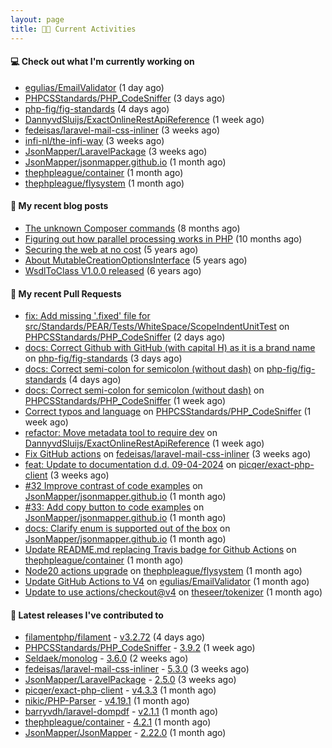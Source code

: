 ```yaml
---
layout: page
title: 👨‍💻 Current Activities
---
```


#### 💻 Check out what I'm currently working on

- [egulias/EmailValidator](https://github.com/egulias/EmailValidator) (1 day ago)
- [PHPCSStandards/PHP_CodeSniffer](https://github.com/PHPCSStandards/PHP_CodeSniffer) (3 days ago)
- [php-fig/fig-standards](https://github.com/php-fig/fig-standards) (4 days ago)
- [DannyvdSluijs/ExactOnlineRestApiReference](https://github.com/DannyvdSluijs/ExactOnlineRestApiReference) (1 week ago)
- [fedeisas/laravel-mail-css-inliner](https://github.com/fedeisas/laravel-mail-css-inliner) (3 weeks ago)
- [infi-nl/the-infi-way](https://github.com/infi-nl/the-infi-way) (3 weeks ago)
- [JsonMapper/LaravelPackage](https://github.com/JsonMapper/LaravelPackage) (3 weeks ago)
- [JsonMapper/jsonmapper.github.io](https://github.com/JsonMapper/jsonmapper.github.io) (1 month ago)
- [thephpleague/container](https://github.com/thephpleague/container) (1 month ago)
- [thephpleague/flysystem](https://github.com/thephpleague/flysystem) (1 month ago)


#### 📜 My recent blog posts

- [The unknown Composer commands](/2023/08/25/the-unknown-composer-commands.html) (8 months ago)
- [Figuring out how parallel processing works in PHP](/2023/06/21/figuring-out-how-parallel-processing-works-in-php.html) (10 months ago)
- [Securing the web at no cost](/2019/02/04/securing-the-web-at-no-cost.html) (5 years ago)
- [About MutableCreationOptionsInterface](/2018/10/15/about-mutable-creation-options-interface.html) (5 years ago)
- [WsdlToClass V1.0.0 released](/2018/01/11/wsdl-to-class-v1-0-0.html) (6 years ago)

#### 🔨 My recent Pull Requests

- [fix: Add missing &#39;.fixed&#39; file for src/Standards/PEAR/Tests/WhiteSpace/ScopeIndentUnitTest](https://github.com/PHPCSStandards/PHP_CodeSniffer/pull/476) on [PHPCSStandards/PHP_CodeSniffer](https://github.com/PHPCSStandards/PHP_CodeSniffer) (2 days ago)
- [docs: Correct Github with GitHub (with capital H) as it is a brand name](https://github.com/php-fig/fig-standards/pull/1323) on [php-fig/fig-standards](https://github.com/php-fig/fig-standards) (3 days ago)
- [docs: Correct semi-colon for semicolon (without dash)](https://github.com/php-fig/fig-standards/pull/1322) on [php-fig/fig-standards](https://github.com/php-fig/fig-standards) (4 days ago)
- [docs: Correct semi-colon for semicolon (without dash)](https://github.com/PHPCSStandards/PHP_CodeSniffer/pull/464) on [PHPCSStandards/PHP_CodeSniffer](https://github.com/PHPCSStandards/PHP_CodeSniffer) (1 week ago)
- [Correct typos and language](https://github.com/PHPCSStandards/PHP_CodeSniffer/pull/457) on [PHPCSStandards/PHP_CodeSniffer](https://github.com/PHPCSStandards/PHP_CodeSniffer) (1 week ago)
- [refactor: Move metadata tool to require dev](https://github.com/DannyvdSluijs/ExactOnlineRestApiReference/pull/143) on [DannyvdSluijs/ExactOnlineRestApiReference](https://github.com/DannyvdSluijs/ExactOnlineRestApiReference) (1 week ago)
- [Fix GitHub actions](https://github.com/fedeisas/laravel-mail-css-inliner/pull/323) on [fedeisas/laravel-mail-css-inliner](https://github.com/fedeisas/laravel-mail-css-inliner) (3 weeks ago)
- [feat: Update to documentation d.d. 09-04-2024](https://github.com/picqer/exact-php-client/pull/642) on [picqer/exact-php-client](https://github.com/picqer/exact-php-client) (3 weeks ago)
- [#32 Improve contrast of code examples](https://github.com/JsonMapper/jsonmapper.github.io/pull/39) on [JsonMapper/jsonmapper.github.io](https://github.com/JsonMapper/jsonmapper.github.io) (1 month ago)
- [#33: Add copy button to code examples](https://github.com/JsonMapper/jsonmapper.github.io/pull/38) on [JsonMapper/jsonmapper.github.io](https://github.com/JsonMapper/jsonmapper.github.io) (1 month ago)
- [docs: Clarify enum is supported out of the box](https://github.com/JsonMapper/jsonmapper.github.io/pull/37) on [JsonMapper/jsonmapper.github.io](https://github.com/JsonMapper/jsonmapper.github.io) (1 month ago)
- [Update README.md replacing Travis badge for Github Actions](https://github.com/thephpleague/container/pull/258) on [thephpleague/container](https://github.com/thephpleague/container) (1 month ago)
- [Node20 actions upgrade](https://github.com/thephpleague/flysystem/pull/1766) on [thephpleague/flysystem](https://github.com/thephpleague/flysystem) (1 month ago)
- [Update GitHub Actions to V4](https://github.com/egulias/EmailValidator/pull/383) on [egulias/EmailValidator](https://github.com/egulias/EmailValidator) (1 month ago)
- [Update to use actions/checkout@v4](https://github.com/theseer/tokenizer/pull/21) on [theseer/tokenizer](https://github.com/theseer/tokenizer) (1 month ago)


#### 🔭 Latest releases I've contributed to

- [filamentphp/filament](https://github.com/filamentphp/filament) - [v3.2.72](https://github.com/filamentphp/filament/releases/tag/v3.2.72) (4 days ago)
- [PHPCSStandards/PHP_CodeSniffer](https://github.com/PHPCSStandards/PHP_CodeSniffer) - [3.9.2](https://github.com/PHPCSStandards/PHP_CodeSniffer/releases/tag/3.9.2) (1 week ago)
- [Seldaek/monolog](https://github.com/Seldaek/monolog) - [3.6.0](https://github.com/Seldaek/monolog/releases/tag/3.6.0) (2 weeks ago)
- [fedeisas/laravel-mail-css-inliner](https://github.com/fedeisas/laravel-mail-css-inliner) - [5.3.0](https://github.com/fedeisas/laravel-mail-css-inliner/releases/tag/5.3.0) (3 weeks ago)
- [JsonMapper/LaravelPackage](https://github.com/JsonMapper/LaravelPackage) - [2.5.0](https://github.com/JsonMapper/LaravelPackage/releases/tag/2.5.0) (3 weeks ago)
- [picqer/exact-php-client](https://github.com/picqer/exact-php-client) - [v4.3.3](https://github.com/picqer/exact-php-client/releases/tag/v4.3.3) (1 month ago)
- [nikic/PHP-Parser](https://github.com/nikic/PHP-Parser) - [v4.19.1](https://github.com/nikic/PHP-Parser/releases/tag/v4.19.1) (1 month ago)
- [barryvdh/laravel-dompdf](https://github.com/barryvdh/laravel-dompdf) - [v2.1.1](https://github.com/barryvdh/laravel-dompdf/releases/tag/v2.1.1) (1 month ago)
- [thephpleague/container](https://github.com/thephpleague/container) - [4.2.1](https://github.com/thephpleague/container/releases/tag/4.2.1) (1 month ago)
- [JsonMapper/JsonMapper](https://github.com/JsonMapper/JsonMapper) - [2.22.0](https://github.com/JsonMapper/JsonMapper/releases/tag/2.22.0) (1 month ago)